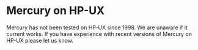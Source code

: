 Mercury on HP-UX
================

Mercury has not been tested on HP-UX since 1998. We are unaware if it current
works. If you have experience with recent versions of Mercury on HP-UX please
let us know.
